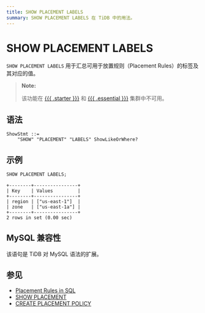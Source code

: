```yaml
---
title: SHOW PLACEMENT LABELS
summary: SHOW PLACEMENT LABELS 在 TiDB 中的用法。
---
```


# SHOW PLACEMENT LABELS

`SHOW PLACEMENT LABELS` 用于汇总可用于放置规则（Placement Rules）的标签及其对应的值。

> **Note:**
>
> 该功能在 [{{{ .starter }}}](https://docs.pingcap.com/tidbcloud/select-cluster-tier#tidb-cloud-serverless) 和 [{{{ .essential }}}](https://docs.pingcap.com/tidbcloud/select-cluster-tier#essential) 集群中不可用。

## 语法

```ebnf+diagram
ShowStmt ::=
    "SHOW" "PLACEMENT" "LABELS" ShowLikeOrWhere?
```

## 示例

```sql
SHOW PLACEMENT LABELS;
```

```
+--------+----------------+
| Key    | Values         |
+--------+----------------+
| region | ["us-east-1"]  |
| zone   | ["us-east-1a"] |
+--------+----------------+
2 rows in set (0.00 sec)
```

## MySQL 兼容性

该语句是 TiDB 对 MySQL 语法的扩展。

## 参见

* [Placement Rules in SQL](/placement-rules-in-sql.md)
* [SHOW PLACEMENT](/sql-statements/sql-statement-show-placement.md)
* [CREATE PLACEMENT POLICY](/sql-statements/sql-statement-create-placement-policy.md)